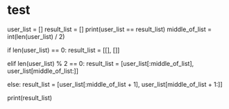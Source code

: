 # test
user_list = []
result_list = []
print(user_list == result_list)
middle_of_list = int(len(user_list) / 2)

if len(user_list) == 0:
    result_list = [[], []]

elif len(user_list) % 2 == 0:
    result_list = [user_list[:middle_of_list], user_list[middle_of_list:]]

else:
    result_list = [user_list[:middle_of_list + 1], user_list[middle_of_list + 1:]]

print(result_list)
